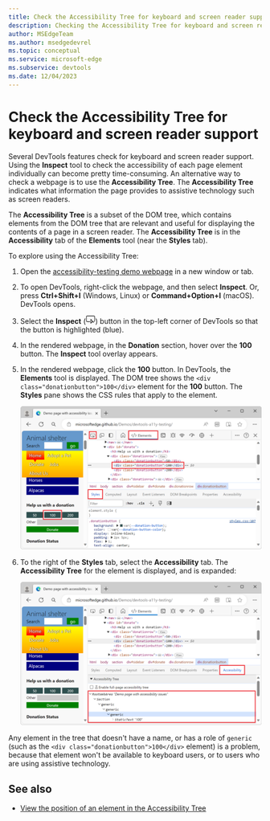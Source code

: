 ```yaml
---
title: Check the Accessibility Tree for keyboard and screen reader support
description: Checking the Accessibility Tree for keyboard and screen reader support.
author: MSEdgeTeam
ms.author: msedgedevrel
ms.topic: conceptual
ms.service: microsoft-edge
ms.subservice: devtools
ms.date: 12/04/2023
---
```

# Check the Accessibility Tree for keyboard and screen reader support

<!-- Accessibility tab: Accessibility Tree -->

Several DevTools features check for keyboard and screen reader support.  Using the **Inspect** tool to check the accessibility of each page element individually can become pretty time-consuming.  An alternative way to check a webpage is to use the **Accessibility Tree**.  The **Accessibility Tree** indicates what information the page provides to assistive technology such as screen readers.

The **Accessibility Tree** is a subset of the DOM tree, which contains elements from the DOM tree that are relevant and useful for displaying the contents of a page in a screen reader.  The **Accessibility Tree** is in the **Accessibility** tab of the **Elements** tool (near the **Styles** tab).

To explore using the Accessibility Tree:

1. Open the [accessibility-testing demo webpage](https://microsoftedge.github.io/Demos/devtools-a11y-testing/) in a new window or tab.

1. To open DevTools, right-click the webpage, and then select **Inspect**.  Or, press **Ctrl+Shift+I** (Windows, Linux) or **Command+Option+I** (macOS).  DevTools opens.

1. Select the **Inspect** (![the Inspect icon](./test-accessibility-tree-images/inspect-tool-icon-light-theme.png)) button in the top-left corner of DevTools so that the button is highlighted (blue).

1. In the rendered webpage, in the **Donation** section, hover over the **100** button.  The **Inspect** tool overlay appears.

1. In the rendered webpage, click the **100** button.  In DevTools, the **Elements** tool is displayed.  The DOM tree shows the `<div class="donationbutton">100</div>` element for the **100** button.  The **Styles** pane shows the CSS rules that apply to the element.

   ![The Donation button selected in the Elements tool](./test-accessibility-tree-images/selected-donation-button.png)

1. To the right of the **Styles** tab, select the **Accessibility** tab.  The **Accessibility Tree** for the element is displayed, and is expanded:

   ![Donation form button in the Accessibility Tree tool](./test-accessibility-tree-images/a11y-testing-accessibility-tree.png)

Any element in the tree that doesn't have a name, or has a role of `generic` (such as the `<div class="donationbutton">100</div>` element) is a problem, because that element won't be available to keyboard users, or to users who are using assistive technology.


<!-- ====================================================================== -->
## See also

*  [View the position of an element in the Accessibility Tree](accessibility-tab.md#view-the-position-of-an-element-in-the-accessibility-tree)
